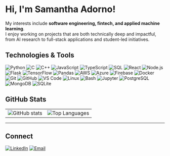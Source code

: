 # Hi, I'm Samantha Adorno!

My interests include **software engineering, fintech, and applied machine learning**.  
I enjoy working on projects that are both technically deep and impactful, from AI research to full-stack applications and student-led initiatives.

## Technologies & Tools
![Python](https://img.shields.io/badge/Python-3776AB?logo=python&logoColor=white)
![C](https://img.shields.io/badge/C-A8B9CC?logo=c&logoColor=black)
![C++](https://img.shields.io/badge/C++-00599C?logo=cplusplus&logoColor=white)
![JavaScript](https://img.shields.io/badge/JavaScript-F7DF1E?logo=javascript&logoColor=black)
![TypeScript](https://img.shields.io/badge/TypeScript-3178C6?logo=typescript&logoColor=white)
![SQL](https://img.shields.io/badge/SQL-336791?logo=postgresql&logoColor=white)
![React](https://img.shields.io/badge/React-61DAFB?logo=react&logoColor=black)
![Node.js](https://img.shields.io/badge/Node.js-339933?logo=node.js&logoColor=white)
![Flask](https://img.shields.io/badge/Flask-000000?logo=flask&logoColor=white)
![TensorFlow](https://img.shields.io/badge/TensorFlow-FF6F00?logo=tensorflow&logoColor=white)
![Pandas](https://img.shields.io/badge/Pandas-150458?logo=pandas&logoColor=white)
![AWS](https://img.shields.io/badge/AWS-232F3E?logo=amazonaws&logoColor=white)
![Azure](https://img.shields.io/badge/Azure-0078D4?logo=microsoftazure&logoColor=white)
![Firebase](https://img.shields.io/badge/Firebase-FFCA28?logo=firebase&logoColor=black)
![Docker](https://img.shields.io/badge/Docker-2496ED?logo=docker&logoColor=white)
![Git](https://img.shields.io/badge/Git-F05032?logo=git&logoColor=white)
![GitHub](https://img.shields.io/badge/GitHub-181717?logo=github&logoColor=white)
![VS Code](https://img.shields.io/badge/VS%20Code-007ACC?logo=visualstudiocode&logoColor=white)
![Linux](https://img.shields.io/badge/Linux-FCC624?logo=linux&logoColor=black)
![Bash](https://img.shields.io/badge/Bash-4EAA25?logo=gnubash&logoColor=white)
![Jupyter](https://img.shields.io/badge/Jupyter-F37626?logo=jupyter&logoColor=white)
![PostgreSQL](https://img.shields.io/badge/PostgreSQL-336791?logo=postgresql&logoColor=white)
![MongoDB](https://img.shields.io/badge/MongoDB-47A248?logo=mongodb&logoColor=white)
![SQLite](https://img.shields.io/badge/SQLite-003B57?logo=sqlite&logoColor=white)

## GitHub Stats
<table>
  <tr>
    <td>
      <img src="https://github-readme-stats.vercel.app/api?username=sadorno1&show_icons=true&hide=stars&hide_rank=true&theme=tokyonight" alt="GitHub stats" />
    </td>
    <td>
      <img src="https://github-readme-stats.vercel.app/api/top-langs/?username=sadorno1&layout=compact&theme=tokyonight" alt="Top Languages" />
    </td>
  </tr>
</table>

---

## Connect

[![LinkedIn](https://img.shields.io/badge/LinkedIn-0A66C2?logo=linkedin&logoColor=white)](https://linkedin.com/in/samanthaadorno)
[![Email](https://img.shields.io/badge/Email-D14836?logo=gmail&logoColor=white)](mailto:samantha.adorno00@gmail.com)
